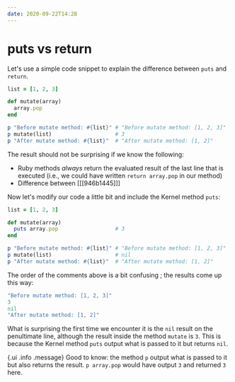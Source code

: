 ```yaml
---
date: 2020-09-22T14:28
---
```


# puts vs return

Let's use a simple code snippet to explain the difference between `puts` and
`return`.

```ruby
list = [1, 2, 3]

def mutate(array)
  array.pop
end

p "Before mutate method: #{list}" # "Before mutate method: [1, 2, 3]"
p mutate(list)                    # 3
p "After mutate method: #{list}"  # "After mutate method: [1, 2]"
```

The result should not be surprising if we know the following:

* Ruby methods _always_ return the evaluated result of the last line that is
  executed (i.e., we could have written `return array.pop` in our method)
* Difference between [[[946b1445]]]

Now let's modify our code a little bit and include the Kernel method `puts`:

```ruby
list = [1, 2, 3]

def mutate(array)
  puts array.pop                  # 3
end

p "Before mutate method: #{list}" # "Before mutate method: [1, 2, 3]"
p mutate(list)                    # nil
p "After mutate method: #{list}"  # "After mutate method: [1, 2]"
```

The order of the comments above is a bit confusing ; the results come up this
way:

```ruby
"Before mutate method: [1, 2, 3]"
3
nil
"After mutate method: [1, 2]"
```

What is surprising the first time we encounter it is the `nil` result on the
penultimate line, although the result inside the method `mutate` is `3`. This
is because the Kernel method `puts` output what is passed to it but returns `nil`.

{.ui .info .message}
Good to know: the method `p` output what is passed to it but also returns the
result. `p array.pop` would have output `3` and returned `3` here.

